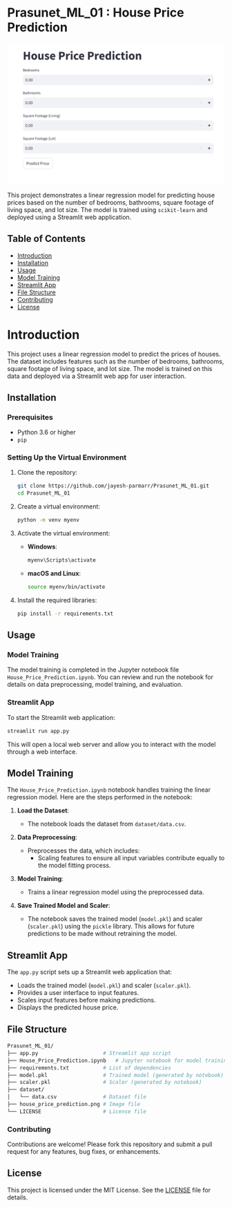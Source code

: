 # Prasunet_ML_01 : House Price Prediction

![House Price Prediction](house_price_prediction.png)

This project demonstrates a linear regression model for predicting house prices based on the number of bedrooms, bathrooms, square footage of living space, and lot size. The model is trained using `scikit-learn` and deployed using a Streamlit web application.

## Table of Contents

- [Introduction](#introduction)
- [Installation](#installation)
- [Usage](#usage)
- [Model Training](#model-training)
- [Streamlit App](#streamlit-app)
- [File Structure](#file-structure)
- [Contributing](#contributing)
- [License](#license)

# Introduction

This project uses a linear regression model to predict the prices of houses. The dataset includes features such as the number of bedrooms, bathrooms, square footage of living space, and lot size. The model is trained on this data and deployed via a Streamlit web app for user interaction.

## Installation

### Prerequisites

- Python 3.6 or higher
- `pip`

### Setting Up the Virtual Environment

1. Clone the repository:
    ```bash
    git clone https://github.com/jayesh-parmarr/Prasunet_ML_01.git
    cd Prasunet_ML_01
    ```

2. Create a virtual environment:
    ```bash
    python -m venv myenv
    ```

3. Activate the virtual environment:
    - **Windows**:
      ```bash
      myenv\Scripts\activate
      ```
    - **macOS and Linux**:
      ```bash
      source myenv/bin/activate
      ```

4. Install the required libraries:
    ```bash
    pip install -r requirements.txt
    ```

## Usage

### Model Training

The model training is completed in the Jupyter notebook file `House_Price_Prediction.ipynb`. You can review and run the notebook for details on data preprocessing, model training, and evaluation.

### Streamlit App

To start the Streamlit web application:
```bash
streamlit run app.py
```

This will open a local web server and allow you to interact with the model through a web interface.

## Model Training

The `House_Price_Prediction.ipynb` notebook handles training the linear regression model. Here are the steps performed in the notebook:

1. **Load the Dataset**:
   - The notebook loads the dataset from `dataset/data.csv`.

2. **Data Preprocessing**:
   - Preprocesses the data, which includes:
     - Scaling features to ensure all input variables contribute equally to the model fitting process.

3. **Model Training**:
   - Trains a linear regression model using the preprocessed data.

4. **Save Trained Model and Scaler**:
   - The notebook saves the trained model (`model.pkl`) and scaler (`scaler.pkl`) using the `pickle` library. This allows for future predictions to be made without retraining the model.

## Streamlit App

The `app.py` script sets up a Streamlit web application that:

- Loads the trained model (`model.pkl`) and scaler (`scaler.pkl`).
- Provides a user interface to input features.
- Scales input features before making predictions.
- Displays the predicted house price.

## File Structure
```bash
Prasunet_ML_01/
├── app.py                     # Streamlit app script
├── House_Price_Prediction.ipynb   # Jupyter notebook for model training
├── requirements.txt           # List of dependencies
├── model.pkl                  # Trained model (generated by notebook)
├── scaler.pkl                 # Scaler (generated by notebook)
├── dataset/
│   └── data.csv               # Dataset file
├── house_price_prediction.png # Image file
└── LICENSE                    # License file

```

### Contributing

Contributions are welcome! Please fork this repository and submit a pull request for any features, bug fixes, or enhancements.


## License
This project is licensed under the MIT License. See the [LICENSE](LICENSE) file for details.
